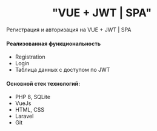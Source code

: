 <p align="center">
    <h1 align="center">"VUE + JWT | SPA"</h1>
    </p>

<p>Регистрация и авторизация на VUE + JWT | SPA</p>

<h4>Реализованная функциональность</h4>
<ul>
    <li>Registration</li>
    <li>Login</li>
    <li>Таблица данных с доступом по JWT</li>
</ul> 

<h4>Основной стек технологий:</h4>
<ul>
	<li>PHP 8, SQLite</li>
    <li>VueJs</li>
    <li>HTML, CSS</li>
	<li>Laravel</li>
	<li>Git</li>

 </ul>
